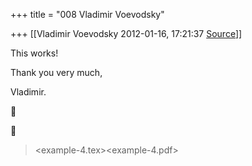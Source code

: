 +++
title = "008 Vladimir Voevodsky"

+++
[[Vladimir Voevodsky	2012-01-16, 17:21:37 [Source](https://groups.google.com/g/samskrita/c/ujcVw9y0T2M)]]



This works!

Thank you very much,

Vladimir.

  

  





> \<example-4.tex>\<example-4.pdf>

  

